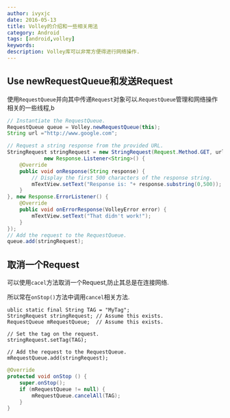 ```yaml
---
author: ivyxjc
date: 2016-05-13
title: Volley的介绍和一些相关用法
category: Android
tags: [android,volley]
keywords:
description: Volley库可以非常方便得进行网络操作.
---
```


## Use newRequestQueue和发送Request

使用`RequestQueue`并向其中传递`Request`对象可以.`RequestQueue`管理和网络操作相关的一些线程,b

```java
// Instantiate the RequestQueue.
RequestQueue queue = Volley.newRequestQueue(this);
String url ="http://www.google.com";

// Request a string response from the provided URL.
StringRequest stringRequest = new StringRequest(Request.Method.GET, url,
            new Response.Listener<String>() {
    @Override
    public void onResponse(String response) {
        // Display the first 500 characters of the response string.
        mTextView.setText("Response is: "+ response.substring(0,500));
    }
}, new Response.ErrorListener() {
    @Override
    public void onErrorResponse(VolleyError error) {
        mTextView.setText("That didn't work!");
    }
});
// Add the request to the RequestQueue.
queue.add(stringRequest);
```

## 取消一个Request

可以使用`cacel`方法取消一个Request,防止其总是在连接网络.

所以常在`onStop()`方法中调用`cancel`相关方法.

```
ublic static final String TAG = "MyTag";
StringRequest stringRequest; // Assume this exists.
RequestQueue mRequestQueue;  // Assume this exists.

// Set the tag on the request.
stringRequest.setTag(TAG);

// Add the request to the RequestQueue.
mRequestQueue.add(stringRequest);
```

```java
@Override
protected void onStop () {
    super.onStop();
    if (mRequestQueue != null) {
        mRequestQueue.cancelAll(TAG);
    }
}
```
